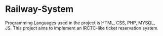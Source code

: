 # Railway-System
Programming Languages used in the project is HTML, CSS, PHP, MYSQL, JS.
This project aims to implement an IRCTC-like ticket reservation system.
